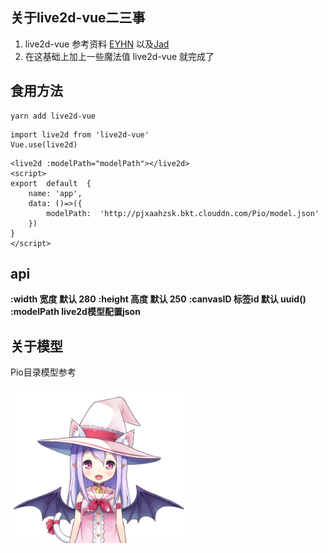 ## 关于live2d-vue二三事
 1. live2d-vue 参考资料 [EYHN](https://github.com/EYHN/hexo-helper-live2d) 以及[Jad](https://github.com/journey-ad/live2d_src)
 2. 在这基础上加上一些魔法值 live2d-vue 就完成了

## 食用方法
```
yarn add live2d-vue
```
```
import live2d from 'live2d-vue'
Vue.use(live2d)
```
```
<live2d :modelPath="modelPath"></live2d>
<script>
export  default  {
	name: 'app',
	data: ()=>({
		modelPath:  'http://pjxaahzsk.bkt.clouddn.com/Pio/model.json'
	})
}
</script>
```
## api
**:width 宽度  默认  280**
**:height  高度 默认  250**
**:canvasID  标签id 默认 uuid()**
**:modelPath  live2d模型配置json**

## 关于模型
Pio目录模型参考

![药水制作师](https://raw.githubusercontent.com/LingHanChuJian/live2d-vue/master/public/live2d.png)
